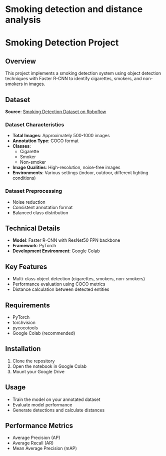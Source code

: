 # Smoking detection and distance analysis
# Smoking Detection Project

## Overview
This project implements a smoking detection system using object detection techniques with Faster R-CNN to identify cigarettes, smokers, and non-smokers in images.

## Dataset
**Source**: [Smoking Detection Dataset on Roboflow](https://universe.roboflow.com/alt-f4-dom2z/smoking_detection_v3_noisefree)

### Dataset Characteristics
- **Total Images**: Approximately 500-1000 images
- **Annotation Type**: COCO format
- **Classes**:
  - Cigarette
  - Smoker
  - Non-smoker
- **Image Qualities**: High-resolution, noise-free images
- **Environments**: Various settings (indoor, outdoor, different lighting conditions)

### Dataset Preprocessing
- Noise reduction
- Consistent annotation format
- Balanced class distribution

## Technical Details
- **Model**: Faster R-CNN with ResNet50 FPN backbone
- **Framework**: PyTorch
- **Development Environment**: Google Colab

## Key Features
- Multi-class object detection (cigarettes, smokers, non-smokers)
- Performance evaluation using COCO metrics
- Distance calculation between detected entities

## Requirements
- PyTorch
- torchvision
- pycocotools
- Google Colab (recommended)

## Installation
1. Clone the repository
2. Open the notebook in Google Colab
3. Mount your Google Drive

## Usage
- Train the model on your annotated dataset
- Evaluate model performance
- Generate detections and calculate distances

## Performance Metrics
- Average Precision (AP)
- Average Recall (AR)
- Mean Average Precision (mAP)
